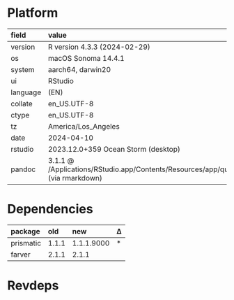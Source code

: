 # Platform

|field    |value                                                                                      |
|:--------|:------------------------------------------------------------------------------------------|
|version  |R version 4.3.3 (2024-02-29)                                                               |
|os       |macOS Sonoma 14.4.1                                                                        |
|system   |aarch64, darwin20                                                                          |
|ui       |RStudio                                                                                    |
|language |(EN)                                                                                       |
|collate  |en_US.UTF-8                                                                                |
|ctype    |en_US.UTF-8                                                                                |
|tz       |America/Los_Angeles                                                                        |
|date     |2024-04-10                                                                                 |
|rstudio  |2023.12.0+359 Ocean Storm (desktop)                                                        |
|pandoc   |3.1.1 @ /Applications/RStudio.app/Contents/Resources/app/quarto/bin/tools/ (via rmarkdown) |

# Dependencies

|package   |old   |new        |Δ  |
|:---------|:-----|:----------|:--|
|prismatic |1.1.1 |1.1.1.9000 |*  |
|farver    |2.1.1 |2.1.1      |   |

# Revdeps

